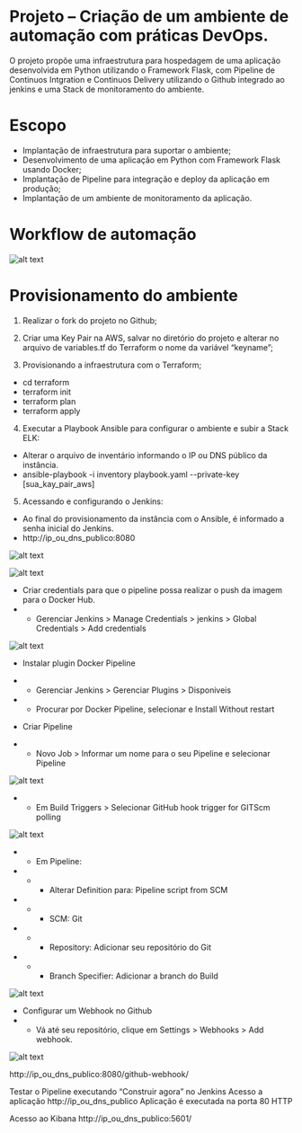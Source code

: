 Projeto – Criação de um ambiente de automação com práticas DevOps.
=================================================================

O projeto propõe uma infraestrutura para hospedagem de uma aplicação desenvolvida em Python utilizando o Framework Flask, com Pipeline de Continuos Intgration e Continuos Delivery utilizando o Github integrado ao jenkins e uma Stack de monitoramento do ambiente.

Escopo
======

* Implantação de infraestrutura para suportar o ambiente;
* Desenvolvimento de uma aplicação em Python com Framework Flask usando Docker;
* Implantação de Pipeline para integração e deploy da aplicação em produção;
* Implantação de um ambiente de monitoramento da aplicação.

Workflow de automação
=====================

![alt text](https://github.com/nsadriano/projeto-instituto/blob/main/projeto_challenge.jpeg?raw=true)

Provisionamento do ambiente
===========================

1. Realizar o fork do projeto no Github;

2. Criar uma Key Pair na AWS, salvar no diretório do projeto e alterar no arquivo de variables.tf do Terraform o nome da variável “keyname”;

3. Provisionando a infraestrutura com o Terraform;
 * cd terraform
 * terraform init
 * terraform plan
 * terraform apply

4. Executar a Playbook Ansible para configurar o ambiente e subir a Stack ELK:
 * Alterar o arquivo de inventário informando o IP ou DNS público da instância. 
 * ansible-playbook -i inventory playbook.yaml --private-key [sua_kay_pair_aws]

5. Acessando e configurando o Jenkins: 
 * Ao final do provisionamento da instância com o Ansible, é informado a senha inicial do Jenkins.
 * http://ip_ou_dns_publico:8080

 ![alt text](https://github.com/nsadriano/projeto-instituto/blob/main/images/jenkins-install-plugins.png?raw=true)

 ![alt text](https://github.com/nsadriano/projeto-instituto/blob/main/images/jenkins-create-user.png?raw=true)

 * Criar credentials para que o pipeline possa realizar o push da imagem para o Docker Hub.
 * * Gerenciar Jenkins > Manage Credentials > jenkins > Global Credentials  > Add credentials

 ![alt text](https://github.com/nsadriano/projeto-instituto/blob/main/images/jenkins-credentials.png?raw=true)

 * Instalar plugin Docker Pipeline
 * * Gerenciar Jenkins > Gerenciar Plugins > Disponiveis 
 * * Procurar por Docker Pipeline, selecionar e Install Without restart
 
 * Criar Pipeline
 * * Novo Job > Informar um nome para o seu Pipeline e selecionar Pipeline

 ![alt text](https://github.com/nsadriano/projeto-instituto/blob/main/images/jenkins-create-job.png?raw=true)

* * Em Build Triggers > Selecionar GitHub hook trigger for GITScm polling

 ![alt text](https://github.com/nsadriano/projeto-instituto/blob/main/images/jenkins-build-trigger.png?raw=true)

* * Em Pipeline:
* * * Alterar Definition para: Pipeline script from SCM
* * * SCM: Git
* * * Repository: Adicionar seu repositório do Git
* * * Branch Specifier: Adicionar a branch do Build

 ![alt text](https://github.com/nsadriano/projeto-instituto/blob/main/images/jenkins-pipeline-config.png?raw=true)


* Configurar um Webhook no Github
* * Vá até seu repositório, clique em Settings > Webhooks > Add webhook.

 ![alt text](https://github.com/nsadriano/projeto-instituto/blob/main/images/github-webhook.png?raw=true)

http://ip_ou_dns_publico:8080/github-webhook/


Testar o Pipeline executando “Construir agora” no Jenkins
Acesso a aplicação
http://ip_ou_dns_publico
Aplicação é executada na porta 80 HTTP


Acesso ao Kibana
http://ip_ou_dns_publico:5601/



